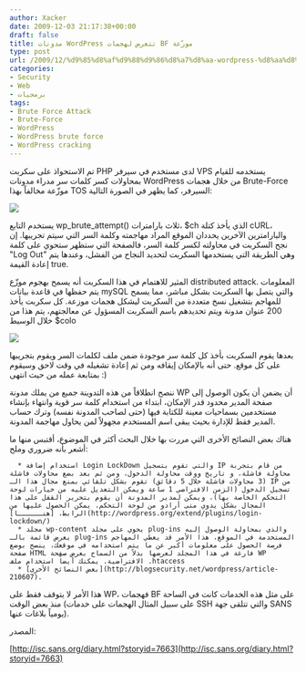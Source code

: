 ```yaml
---
author: Xacker
date: 2009-12-03 21:17:38+00:00
draft: false
title: مدونات WordPress تتعرض لهجمات BF موزّعة
type: post
url: /2009/12/%d9%85%d8%af%d9%88%d9%86%d8%a7%d8%aa-wordpress-%d8%aa%d8%aa%d8%b9%d8%b1%d8%b6-%d9%84%d9%87%d8%ac%d9%85%d8%a7%d8%aa-bf-%d9%85%d9%88%d8%b2%d9%91%d8%b9%d8%a9-2/
categories:
- Security
- Web
- برمجيات
tags:
- Brute Force Attack
- Brute-Force
- WordPress
- WordPress brute force
- WordPress cracking
---
```


تم الاستحواذ على سكربت PHP لدى مستخدم في سيرفر VPS يستخدمه للقيام بمحاولات كسر كلمات سر مدراء مدونات WordPress من خلال هجمات Brute-Force موزّعة مخالفاً بهذا TOS السيرفر، كما يظهر في الصورة التالية:

![](https://www.it-scoop.com/wp-content/uploads/2009/12/wp-bruteforce11.png)


يستخدم التابع wp_brute_attempt() ثلاث بارامترات، $ch الذي يأخذ كتلة cURL، والبارامترين الآخرين يحددان الموقع المراد مهاجمته وكلمة السر التي سيتم تجريبها. إن نجح السكربت في محاولته لكسر كلمة السر، فالصفحة التي ستظهر ستحوي على كلمة "Log Out" وهي الطريقة التي يستخدمها السكربت لتحديد النجاح من الفشل، وعندها يتم إعادة القيمة true.

المثير للاهتمام في هذا السكربت أنه يسمح بهجوم موزّع distributed attack. المعلومات يتم حفظها في قاعدة بيانات mySQL والتي يتصل بها السكربت بشكل مباشر، مما يسمح للمهاجم بتشغيل نسخ متعددة من السكربت ليشكل هجمات موزعة. كل سكربت يأخذ 200 عنوان مدونة ويتم تحديدهم باسم السكربت المسؤول عن معالجتهم، يتم هذا من خلال الوسيط $colo

![](https://www.it-scoop.com/wp-content/uploads/2009/12/wp-bruteforce21.png)


بعدها يقوم السكربت بأخذ كل كلمة سر موجودة ضمن ملف لكلمات السر ويقوم بتجريبها على كل موقع. حتى أنه بالإمكان إيقافه ومن ثم إعادة تشغيله في وقت لاحق وسيقوم بمتابعة عمله من حيث انتهى :)

ننصح انطلاقاً من هذه التدوينة جميع من يملك مدونة WP أن يضمن أن يكون الوصول إلى صفحة المدير محدود قدر الإمكان، ابتداء من استخدام كلمة سر قوية وانتهاء بإنشاء مستخدمين بسماحيات معينة للكتابة فيها (حتى لصاحب المدونة نفسه) وترك حساب المدير فقط للإدارة بحيث يبقى اسم المستخدم مجهولاً لمن يحاول مهاجمة المدونة.

هناك بعض النصائح الأخرى التي مررت بها خلال البحث أكثر في الموضوع، أقتبس منها ما أشعر بأنه ضروري وملح:



	  * استخدام إضافة Login LockDown والتي تقوم بتسجيل IP من قام بتجربة محاولة فاشلة، و تاريخ ووقت محاولة الدخول، ومن ثم بعد بضع محاولات فاشلة (3 محاولات فاشلة خلال 5 دقائق) تقوم بشكل تلقائي بمنع مجال هذا الـ IP من تسجيل الدخول (الزمن الافتراضي 1 ساعة ويمكن التعديل عليه من خيارات لوحة التحكم الخاصة بها)، ويمكن لمدير المدونة أن يقوم بتحرير القفل على هذا المجال بشكل يدوي متى أرادو من لوحة التحكم. يمكن الحصول عليها من الرابط، [هنــــــا](http://wordpress.org/extend/plugins/login-lockdown/)
	  * مجلد wp-content يحوي على مجلد plug-ins والذي بمحاولة الوصول إليه يعرض قائمة بالـ plug-ins المستخدمة في الموقع، هذا الأمر قد يعطي المهاجم فرصة الحصول على معلومات أكبر عن ما يتم استخدامه في موقعك، ينصح بوضع صفحة HTML فارغة في هذا المجلد لعرضها بدلاً من السماح بعرض صفحة WP الافتراضية. يمكنك أيضاً استخدام ملف .htaccess
	  * [بعض النصائح الأخرى](http://blogsecurity.net/wordpress/article-210607).

هذا الأمر لا يتوقف فقط على WP، فهجمات BF على مثل هذه الخدمات كانت في الساحة منذ بعض الوقت (على سبيل المثال الهجمات على خدمات SSH والتي تتلقى جهة SANS يومياً بلاغات عنها).

المصدر:


[http://isc.sans.org/diary.html?storyid=7663](http://isc.sans.org/diary.html?storyid=7663)
